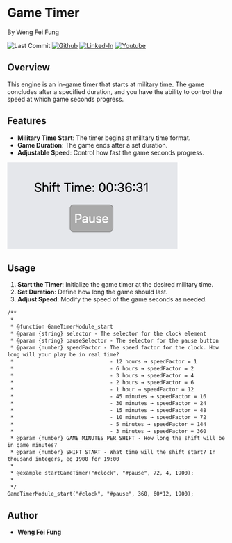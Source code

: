 # Game Timer

By Weng Fei Fung

![Last Commit](https://img.shields.io/github/last-commit/Siphon880gh/In-Game-Timer/main)
<a target="_blank" href="https://github.com/Siphon880gh" rel="nofollow"><img src="https://img.shields.io/badge/GitHub--blue?style=social&logo=GitHub" alt="Github" data-canonical-src="https://img.shields.io/badge/GitHub--blue?style=social&logo=GitHub" style="max-width:8.5ch;"></a>
<a target="_blank" href="https://www.linkedin.com/in/weng-fung/" rel="nofollow"><img src="https://img.shields.io/badge/LinkedIn-blue?style=flat&logo=linkedin&labelColor=blue" alt="Linked-In" data-canonical-src="https://img.shields.io/badge/LinkedIn-blue?style=flat&amp;logo=linkedin&amp;labelColor=blue" style="max-width:10ch;"></a>
<a target="_blank" href="https://www.youtube.com/@WayneTeachesCode/" rel="nofollow"><img src="https://img.shields.io/badge/Youtube-red?style=flat&logo=youtube&labelColor=red" alt="Youtube" data-canonical-src="https://img.shields.io/badge/Youtube-red?style=flat&amp;logo=youtube&amp;labelColor=red" style="max-width:10ch;"></a>

## Overview
This engine is an in-game timer that starts at military time. The game concludes after a specified duration, and you have the ability to control the speed at which game seconds progress.

## Features
- **Military Time Start**: The timer begins at military time format.
- **Game Duration**: The game ends after a set duration.
- **Adjustable Speed**: Control how fast the game seconds progress.

![Screenshot of countup timer](./docs/screenshot.png)

## Usage
1. **Start the Timer**: Initialize the game timer at the desired military time.
2. **Set Duration**: Define how long the game should last.
3. **Adjust Speed**: Modify the speed of the game seconds as needed.

```
/**
 * 
 * @function GameTimerModule_start
 * @param {string} selector - The selector for the clock element
 * @param {string} pauseSelector - The selector for the pause button
 * @param {number} speedFactor - The speed factor for the clock. How long will your play be in real time?
 *                               - 12 hours → speedFactor = 1
 *                               - 6 hours → speedFactor = 2
 *                               - 3 hours → speedFactor = 4
 *                               - 2 hours → speedFactor = 6
 *                               - 1 hour → speedFactor = 12
 *                               - 45 minutes → speedFactor = 16
 *                               - 30 minutes → speedFactor = 24
 *                               - 15 minutes → speedFactor = 48
 *                               - 10 minutes → speedFactor = 72
 *                               - 5 minutes → speedFactor = 144
 *                               - 3 minutes → speedFactor = 360
 * @param {number} GAME_MINUTES_PER_SHIFT - How long the shift will be in game minutes?
 * @param {number} SHIFT_START - What time will the shift start? In thousand integers, eg 1900 for 19:00
 *
 * @example startGameTimer("#clock", "#pause", 72, 4, 1900);
 * 
 */
GameTimerModule_start("#clock", "#pause", 360, 60*12, 1900);
```


## Author
- **Weng Fei Fung**